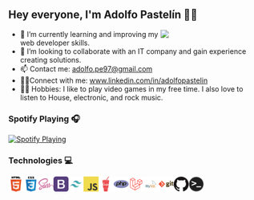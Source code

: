 ## Hey everyone, I'm Adolfo Pastelín 👋🏻

<img align="right" src="https://i.postimg.cc/pr6WqTgt/code-developer.gif" width="200">

- 🌱 I’m currently learning and improving my web developer skills.
- 🎯 I’m looking to collaborate with an IT company and gain experience creating solutions.
- 📫 Contact me: adolfo.pe97@gmail.com
- 🤝🏻Connect with me: www.linkedin.com/in/adolfopastelin
- 🤙🏻 Hobbies: I like to play video games in my free time. I also love to listen to House, electronic, and rock music.

### Spotify Playing 🎧

[<img src="https://spotify-ecru.vercel.app/api/spotify" alt="Spotify Playing" width="350" />](https://open.spotify.com)

### Technologies 💻

<img align="left" alt="HMTL5" src="https://raw.githubusercontent.com/github/explore/80688e429a7d4ef2fca1e82350fe8e3517d3494d/topics/html/html.png" width = 30>

<img align="left" alt="CSS3" src="https://raw.githubusercontent.com/github/explore/80688e429a7d4ef2fca1e82350fe8e3517d3494d/topics/css/css.png" width = 30>

<img align="left" alt="Sass" src="https://raw.githubusercontent.com/github/explore/80688e429a7d4ef2fca1e82350fe8e3517d3494d/topics/sass/sass.png" width = 30>

<img align="left" alt="Bootstrap" src="https://raw.githubusercontent.com/github/explore/80688e429a7d4ef2fca1e82350fe8e3517d3494d/topics/bootstrap/bootstrap.png" width = 30>

<img align="left" alt="TailwindCSS" src="https://raw.githubusercontent.com/github/explore/80688e429a7d4ef2fca1e82350fe8e3517d3494d/topics/tailwind/tailwind.png" width = 30>

<img align="left" alt="JavaScript" src="https://raw.githubusercontent.com/github/explore/80688e429a7d4ef2fca1e82350fe8e3517d3494d/topics/javascript/javascript.png" width = 30>

<img align="left" alt="gulpjs" src="https://raw.githubusercontent.com/github/explore/80688e429a7d4ef2fca1e82350fe8e3517d3494d/topics/gulp/gulp.png" width = 30>

<img align="left" alt="php" height="30" width="30" src="https://raw.githubusercontent.com/github/explore/56a826d05cf762b2b50ecbe7d492a839b04f3fbf/topics/php/php.png"/>

<img align="left" alt="Laravel" height="30" width="30" src="https://raw.githubusercontent.com/github/explore/56a826d05cf762b2b50ecbe7d492a839b04f3fbf/topics/laravel/laravel.png"/>

<img align="left" alt="mysql" src="https://raw.githubusercontent.com/github/explore/80688e429a7d4ef2fca1e82350fe8e3517d3494d/topics/mysql/mysql.png" width = 30>

<img align="left" alt="git" src="https://raw.githubusercontent.com/github/explore/80688e429a7d4ef2fca1e82350fe8e3517d3494d/topics/git/git.png" width = 30>

<img align="left" alt="github" src="https://raw.githubusercontent.com/github/explore/78df643247d429f6cc873026c0622819ad797942/topics/github/github.png" width = 30>

<img align="left" alt="terminal" src="https://raw.githubusercontent.com/github/explore/80688e429a7d4ef2fca1e82350fe8e3517d3494d/topics/terminal/terminal.png" width = 30>

 <!-- <img src="https://raw.githubusercontent.com/gilbarbara/logos/804dc257b59e144eaca5bc6ffd16949752c6f789/logos/webpack.svg" alt="bulma" width="30" height="30"> -->